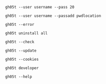 ```
gh05t --user username --pass 20
```

```
gh05t --user username --passadd pwdlocation
```

```
gh05t --error
```

```
gh05t uninstall all
```

```
gh05t --check
```

```
gh05t --update
```

```
gh05t --cookies
```

```
gh05t developer
```

```
gh05t --help
```

